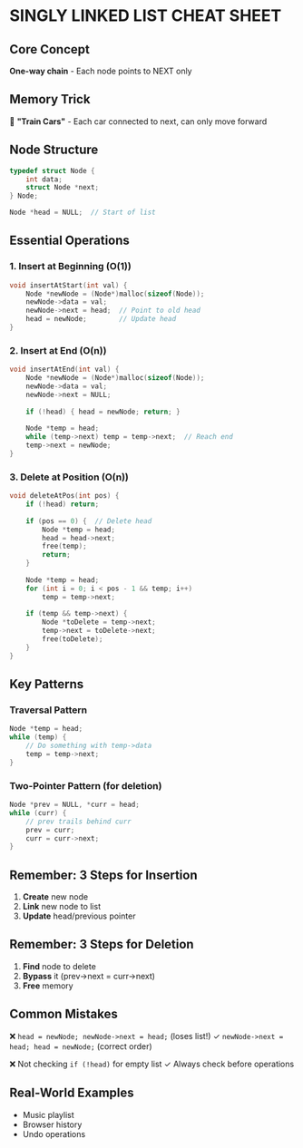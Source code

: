 # SINGLY LINKED LIST CHEAT SHEET

## Core Concept
**One-way chain** - Each node points to NEXT only

## Memory Trick
🚂 **"Train Cars"** - Each car connected to next, can only move forward

## Node Structure
```c
typedef struct Node {
    int data;
    struct Node *next;
} Node;

Node *head = NULL;  // Start of list
```

## Essential Operations

### 1. Insert at Beginning (O(1))
```c
void insertAtStart(int val) {
    Node *newNode = (Node*)malloc(sizeof(Node));
    newNode->data = val;
    newNode->next = head;  // Point to old head
    head = newNode;        // Update head
}
```

### 2. Insert at End (O(n))
```c
void insertAtEnd(int val) {
    Node *newNode = (Node*)malloc(sizeof(Node));
    newNode->data = val;
    newNode->next = NULL;
    
    if (!head) { head = newNode; return; }
    
    Node *temp = head;
    while (temp->next) temp = temp->next;  // Reach end
    temp->next = newNode;
}
```

### 3. Delete at Position (O(n))
```c
void deleteAtPos(int pos) {
    if (!head) return;
    
    if (pos == 0) {  // Delete head
        Node *temp = head;
        head = head->next;
        free(temp);
        return;
    }
    
    Node *temp = head;
    for (int i = 0; i < pos - 1 && temp; i++)
        temp = temp->next;
    
    if (temp && temp->next) {
        Node *toDelete = temp->next;
        temp->next = toDelete->next;
        free(toDelete);
    }
}
```

## Key Patterns

### Traversal Pattern
```c
Node *temp = head;
while (temp) {
    // Do something with temp->data
    temp = temp->next;
}
```

### Two-Pointer Pattern (for deletion)
```c
Node *prev = NULL, *curr = head;
while (curr) {
    // prev trails behind curr
    prev = curr;
    curr = curr->next;
}
```

## Remember: 3 Steps for Insertion
1. **Create** new node
2. **Link** new node to list
3. **Update** head/previous pointer

## Remember: 3 Steps for Deletion
1. **Find** node to delete
2. **Bypass** it (prev->next = curr->next)
3. **Free** memory

## Common Mistakes
❌ `head = newNode; newNode->next = head;` (loses list!)
✓ `newNode->next = head; head = newNode;` (correct order)

❌ Not checking `if (!head)` for empty list
✓ Always check before operations

## Real-World Examples
- Music playlist
- Browser history
- Undo operations
